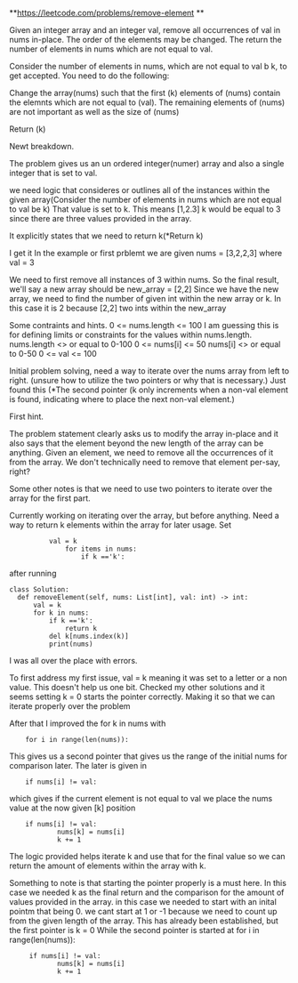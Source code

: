 **https://leetcode.com/problems/remove-element
**


Given an integer array and an integer val, remove all occurrences of val in nums in-place. The order of the elements may be changed. The return
the number of elements in nums which are not equal to val.

Consider the number of elements in nums, which are not equal to val b k, to get accepted. You need to do the following:

Change the array(nums) such that the first (k) elements of (nums) contain the elemnts which are not equal to (val). The remaining elements of (nums) are not important as well as the size of (nums)

Return (k)


Newt breakdown. 

The problem gives us an un ordered integer(numer) array and also a single integer that is set to val.

we need logic that consideres or outlines all of the instances within the given array(Consider the number of elements in nums which are
not equal to val be k) That value is set to k. This means [1,2.3] k would be equal to 3 since there are three values provided in the array.

It explicitly states that we need to return k(*Return k)


I get it 
In the example or first prblemt we are given nums = [3,2,2,3]  where val = 3

We need to first remove all instances of 3 within nums. So the final result, we'll say a new array should be new_array = [2,2] 
Since we have the new array, we need to find the number of given int within the new array or k.
In this case it is 2 because [2,2] two ints within the new_array

Some contraints and hints.
0 <= nums.length <= 100 I am guessing this is for defining limits or constraints for the values within nums.length. nums.length <> or equal to 0-100
0 <= nums[i] <= 50 nums[i] <> or equal to 0-50
0 <= val <= 100

Initial problem solving, need a way to iterate over the nums array from left to right. (unsure how to utilize the two pointers or why that is necessary.)
Just found this (*The second pointer (k only increments when a non-val element is found, indicating where to place the next non-val element.) 

First hint.

The problem statement clearly asks us to modify the array in-place and it also says that the element beyond the new length of the array can be anything. Given an element, we need to remove all the occurrences of it from the array. We don't technically need to remove that element per-say, right?

Some other notes is that we need to use two pointers to iterate over the array for the first part.

Currently working on iterating over the array, but before anything. Need a way to return k elements within the array for later usage.
Set

              val = k
                  for items in nums:
                      if k =='k':

after running 

    class Solution:
      def removeElement(self, nums: List[int], val: int) -> int:
          val = k
          for k in nums:
              if k =='k':
                  return k
              del k[nums.index(k)]
              print(nums)

I was all over the place with errors. 

To first address my first issue, val =  k meaning it was set to a letter or a non value.
This doesn't help us one bit. Checked my other solutions and it seems setting k = 0 starts the pointer correctly. Making it so that we can iterate
properly over the problem

After that I improved the for k in nums with 


		for i in range(len(nums)): 

This gives us a second pointer that gives us the range of the initial nums for comparison later.
The later is given in 

		if nums[i] != val: 

which gives if the current element is not equal to val we place the nums value at the now given [k] position


		if nums[i] != val:       
                nums[k] = nums[i]   
                k += 1

The logic provided helps iterate k and use that for the final value so we can return the amount of elements within the array with k. 

Something to note is that starting the pointer properly is a must here.
In this case we needed k as the final return and the comparison for the amount of values provided in the array.
in this case we needed to start with an inital pointm that being 0. we cant start at 1 or -1 because we need to count up from the given length of the array.
This has already been established, but the first pointer is k = 0 While the second pointer is started at for i in range(len(nums)):
           

		 if nums[i] != val:      
                nums[k] = nums[i]    
                k += 1 





